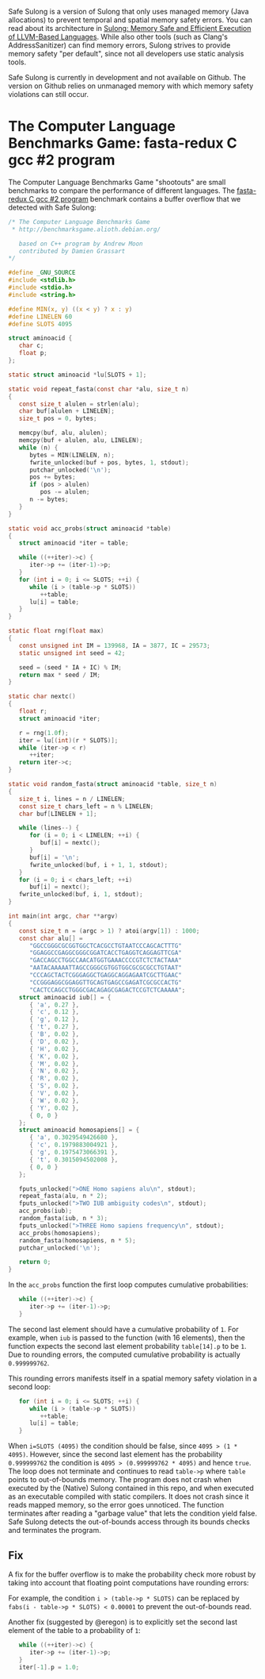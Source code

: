 Safe Sulong is a version of Sulong that only uses managed memory (Java allocations)
to prevent temporal and spatial memory safety errors. You can read about
its architecture in
[Sulong: Memory Safe and Efficient Execution of LLVM-Based Languages](http://ssw.jku.at/General/Staff/ManuelRigger/ECOOP16-DS.pdf).
While also other tools (such as Clang's AddressSanitizer) can find memory
errors, Sulong strives to provide memory safety "per default", since not
all developers use static analysis tools.

Safe Sulong is currently in development and not available on Github. The version
on Github relies on unmanaged memory with which memory safety violations
can still occur.

# The Computer Language Benchmarks Game: fasta-redux C gcc #2 program

The Computer Language Benchmarks Game "shootouts" are small benchmarks
to compare the performance of different languages. The
[fasta-redux C gcc #2 program](https://benchmarksgame.alioth.debian.org/u64q/program.php?test=fastaredux&lang=gcc&id=2)
benchmark contains a buffer overflow that we detected with Safe Sulong:

```c
/* The Computer Language Benchmarks Game
 * http://benchmarksgame.alioth.debian.org/

   based on C++ program by Andrew Moon
   contributed by Damien Grassart
*/

#define _GNU_SOURCE
#include <stdlib.h>
#include <stdio.h>
#include <string.h>

#define MIN(x, y) ((x < y) ? x : y)
#define LINELEN 60
#define SLOTS 4095

struct aminoacid {
   char c;
   float p;
};

static struct aminoacid *lu[SLOTS + 1];

static void repeat_fasta(const char *alu, size_t n)
{
   const size_t alulen = strlen(alu);
   char buf[alulen + LINELEN];
   size_t pos = 0, bytes;

   memcpy(buf, alu, alulen);
   memcpy(buf + alulen, alu, LINELEN);
   while (n) {
      bytes = MIN(LINELEN, n);
      fwrite_unlocked(buf + pos, bytes, 1, stdout);
      putchar_unlocked('\n');
      pos += bytes;
      if (pos > alulen)
         pos -= alulen;
      n -= bytes;
   }
}

static void acc_probs(struct aminoacid *table)
{
   struct aminoacid *iter = table;

   while ((++iter)->c) {
      iter->p += (iter-1)->p;
   }
   for (int i = 0; i <= SLOTS; ++i) {
      while (i > (table->p * SLOTS))
         ++table;
      lu[i] = table;
   }
}

static float rng(float max)
{
   const unsigned int IM = 139968, IA = 3877, IC = 29573;
   static unsigned int seed = 42;

   seed = (seed * IA + IC) % IM;
   return max * seed / IM;
}

static char nextc()
{
   float r;
   struct aminoacid *iter;

   r = rng(1.0f);
   iter = lu[(int)(r * SLOTS)];
   while (iter->p < r)
      ++iter;
   return iter->c;
}

static void random_fasta(struct aminoacid *table, size_t n)
{
   size_t i, lines = n / LINELEN;
   const size_t chars_left = n % LINELEN;
   char buf[LINELEN + 1];

   while (lines--) {
      for (i = 0; i < LINELEN; ++i) {
         buf[i] = nextc();
      }
      buf[i] = '\n';
      fwrite_unlocked(buf, i + 1, 1, stdout);
   }
   for (i = 0; i < chars_left; ++i)
      buf[i] = nextc();
   fwrite_unlocked(buf, i, 1, stdout);
}

int main(int argc, char **argv)
{
   const size_t n = (argc > 1) ? atoi(argv[1]) : 1000;
   const char alu[] =
      "GGCCGGGCGCGGTGGCTCACGCCTGTAATCCCAGCACTTTG"
      "GGAGGCCGAGGCGGGCGGATCACCTGAGGTCAGGAGTTCGA"
      "GACCAGCCTGGCCAACATGGTGAAACCCCGTCTCTACTAAA"
      "AATACAAAAATTAGCCGGGCGTGGTGGCGCGCGCCTGTAAT"
      "CCCAGCTACTCGGGAGGCTGAGGCAGGAGAATCGCTTGAAC"
      "CCGGGAGGCGGAGGTTGCAGTGAGCCGAGATCGCGCCACTG"
      "CACTCCAGCCTGGGCGACAGAGCGAGACTCCGTCTCAAAAA";
   struct aminoacid iub[] = {
      { 'a', 0.27 },
      { 'c', 0.12 },
      { 'g', 0.12 },
      { 't', 0.27 },
      { 'B', 0.02 },
      { 'D', 0.02 },
      { 'H', 0.02 },
      { 'K', 0.02 },
      { 'M', 0.02 },
      { 'N', 0.02 },
      { 'R', 0.02 },
      { 'S', 0.02 },
      { 'V', 0.02 },
      { 'W', 0.02 },
      { 'Y', 0.02 },
      { 0, 0 }
   };
   struct aminoacid homosapiens[] = {
      { 'a', 0.3029549426680 },
      { 'c', 0.1979883004921 },
      { 'g', 0.1975473066391 },
      { 't', 0.3015094502008 },
      { 0, 0 }
   };

   fputs_unlocked(">ONE Homo sapiens alu\n", stdout);
   repeat_fasta(alu, n * 2);
   fputs_unlocked(">TWO IUB ambiguity codes\n", stdout);
   acc_probs(iub);
   random_fasta(iub, n * 3);
   fputs_unlocked(">THREE Homo sapiens frequency\n", stdout);
   acc_probs(homosapiens);
   random_fasta(homosapiens, n * 5);
   putchar_unlocked('\n');

   return 0;
}
```

In the `acc_probs` function the first loop computes cumulative probabilities:

```c
   while ((++iter)->c) {
      iter->p += (iter-1)->p;
   }
```

The second last element should have a cumulative probability of `1`.
For example, when `iub` is passed to the function (with 16 elements),
then the function expects the second last element probability `table[14].p`
to be `1`. Due to rounding errors, the computed cumulative probability is
actually `0.999999762`.

This rounding errors manifests itself in a spatial memory safety violation
in a second loop:

```c
   for (int i = 0; i <= SLOTS; ++i) {
      while (i > (table->p * SLOTS))
         ++table;
      lu[i] = table;
   }
```

When `i=SLOTS (4095)` the condition should be false, since `4095 > (1 * 4095)`.
However, since the second last element has the probability `0.999999762` the condition
is `4095 > (0.999999762 * 4095)` and hence `true`. The loop does not terminate
and continues to read `table->p` where `table` points to out-of-bounds memory.
The program does not crash when executed by the (Native) Sulong contained
in this repo, and when executed as an executable compiled with static
compilers. It does not crash since it reads mapped memory, so the error
goes unnoticed. The function terminates after reading a "garbage
value" that lets the condition yield false. Safe Sulong detects the
out-of-bounds access through its bounds checks and terminates the program.

## Fix

A fix for the buffer overflow is to make the probability check more robust
by taking into account that floating point computations have rounding errors:

For example, the condition `i > (table->p * SLOTS)` can be replaced by
`fabs(i - table->p * SLOTS) < 0.00001` to prevent the out-of-bounds read.

Another fix (suggested by @eregon) is to explicitly set the second last element
of the table to a probability of `1`:

```c
   while ((++iter)->c) {
      iter->p += (iter-1)->p;
   }
   iter[-1].p = 1.0;
```
